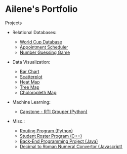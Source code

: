 # Ailene's Portfolio

Projects
* Relational Databases:
  * [World Cup Database](https://github.com/ail-w-clark/worldcup_DB)
  * [Appointment Scheduler](https://github.com/ail-w-clark/appointment_scheduler)
  * [Number Guessing Game](https://github.com/ail-w-clark/number_guessing_game)
    
* Data Visualization:
  * [Bar Chart](https://codepen.io/ailClark/pen/xxoMjJQ)
  * [Scatterplot](https://codepen.io/ailClark/pen/WNqmwXM)
  * [Heat Map](https://codepen.io/ailClark/pen/qBzvNep)
  * [Tree Map](https://codepen.io/ailClark/pen/KKjYxzK)
  * [Choloropleth Map](https://codepen.io/ailClark/pen/xxoBQPE)
    
* Machine Learning:
  * [Capstone - RTI Grouper (Python)](https://github.com/ail-w-clark/capstone)
   
* Misc.:
  * [Routing Program (Python)](https://github.com/ail-w-clark/routing_program)
  * [Student Roster Program (C++)](https://github.com/ail-w-clark/class_roster)
  * [Back-End Programming Project (Java)](https://github.com/ail-w-clark/back_end)
  * [Decimal to Roman Numeral Convertor (Javascript)](https://github.com/ail-w-clark/decimal_to_roman)



<!--
**ail-w-clark/ail-w-clark** is a ✨ _special_ ✨ repository because its `README.md` (this file) appears on your GitHub profile.

Here are some ideas to get you started:

- 🔭 I’m currently working on ...
- 🌱 I’m currently learning ...
- 👯 I’m looking to collaborate on ...
- 🤔 I’m looking for help with ...
- 💬 Ask me about ...
- 📫 How to reach me: ...
- 😄 Pronouns: ...
- ⚡ Fun fact: ...
-->
